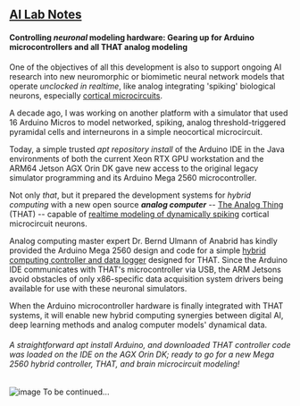## <u>AI Lab Notes</u>

#### **Controlling *neuronal* modeling hardware:** Gearing up for Arduino microcontrollers and all **THAT** analog modeling

One of the objectives of all this development is also to support ongoing AI research into new neuromorphic or biomimetic neural network models that operate *unclocked in realtime*, like analog integrating 'spiking' biological neurons, especially [cortical microcircuits](https://academic.oup.com/book/24640). 

A decade ago, I was working on another platform with a simulator that used 16 Arduino Micros to model networked, spiking, analog threshold-triggered pyramidal cells and interneurons in a simple neocortical microcircuit.  

Today, a simple trusted *apt repository install* of the Arduino IDE in the Java environments of both the current Xeon RTX GPU workstation and the ARM64 Jetson AGX Orin DK gave new access to the original legacy simulator programming and its Arduino Mega 2560 microcontroller.

Not only *that*, but it prepared the development systems for *hybrid computing* with a new open source ***analog computer*** -- [The Analog Thing](https://the-analog-thing.org/wiki/) (THAT) -- capable of [realtime modeling of dynamically spiking](https://the-analog-thing.org/docs/dirhtml/rst/applications/hindmash_rose_neuron/spiking_neuron/) cortical microcircuit neurons.  

Analog computing master expert Dr. Bernd Ulmann of Anabrid has kindly provided the Arduino Mega 2560 design and code for a simple [hybrid computing controller and data logger](https://github.com/anabrid/hardware/tree/main/the-analog-thing/arduino_2650_hybrid_controller) designed for THAT.  Since the Arduino IDE  communicates with THAT's microcontroller via USB, the ARM Jetsons avoid obstacles of only x86-specific data acquisition system drivers being available for use with these neuronal simulators.

When the Arduino microcontroller hardware is finally integrated with THAT systems, it will enable new hybrid computing synergies between digital AI, deep learning methods and analog computer models' dynamical data.


###### A straightforward  *apt install Arduino*, and downloaded THAT controller code was loaded on the IDE on the AGX Orin DK; ready to go for a new Mega 2560 hybrid controller, THAT, and brain microcircuit modeling!
![image](https://user-images.githubusercontent.com/71346897/209422743-8bd2314a-04fa-46f0-9b8c-a72afa013f2d.png)
To be continued...
